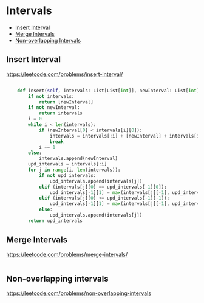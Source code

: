 # Intervals

+ [Insert Interval](#insert-interval)
+ [Merge Intervals](#merge-intervals)
+ [Non-overlapping Intervals](#non-overlapping-intervals)

## Insert Interval

https://leetcode.com/problems/insert-interval/

```python

    def insert(self, intervals: List[List[int]], newInterval: List[int]) -> List[List[int]]:
        if not intervals:
            return [newInterval]
        if not newInterval:
            return intervals
        i = 0
        while i < len(intervals):
            if (newInterval[0] < intervals[i][0]):
                intervals = intervals[:i] + [newInterval] + intervals[i:]
                break
            i += 1
        else:
            intervals.append(newInterval)
        upd_intervals = intervals[:i]
        for j in range(i, len(intervals)):
            if not upd_intervals:
                upd_intervals.append(intervals[j])
            elif (intervals[j][0] == upd_intervals[-1][0]):
                upd_intervals[-1][1] = max(intervals[j][-1], upd_intervals[-1][-1])
            elif (intervals[j][0] <= upd_intervals[-1][-1]):
                upd_intervals[-1][1] = max(intervals[j][-1], upd_intervals[-1][-1])
            else:
                upd_intervals.append(intervals[j])
        return upd_intervals

```

## Merge Intervals

https://leetcode.com/problems/merge-intervals/

```python

```

## Non-overlapping intervals

https://leetcode.com/problems/non-overlapping-intervals

```python

```

